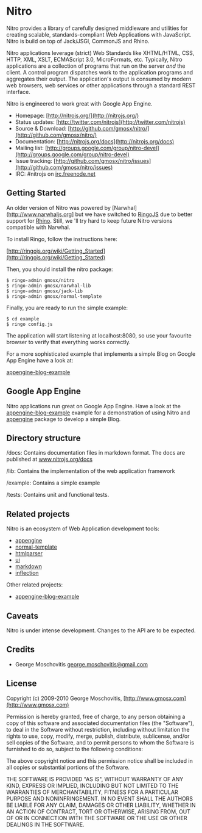 Nitro
=====

Nitro provides a library of carefully designed middleware and utilities for creating scalable, standards-compliant Web Applications with JavaScript. Nitro is build on top of Jack/JSGI, CommonJS and Rhino. 

Nitro applications leverage (strict) Web Standards like XHTML/HTML, CSS, HTTP, XML, XSLT, ECMAScript 3.0, MicroFormats, etc. Typically, Nitro applications are a collection of programs that run on the server *and* the client. A control program dispatches work to the application programs and aggregates their output. The application's output is consumed by modern web browsers, web services or other applications through a standard REST interface.

Nitro is engineered to work great with Google App Engine.

* Homepage: [http://nitrojs.org/](http://nitrojs.org/)
* Status updates: [http://twitter.com/nitrojs](http://twitter.com/nitrojs)
* Source & Download: [http://github.com/gmosx/nitro/](http://github.com/gmosx/nitro/)
* Documentation: [http://nitrojs.org/docs](http://nitrojs.org/docs)
* Mailing list: [http://groups.google.com/group/nitro-devel](http://groups.google.com/group/nitro-devel)
* Issue tracking: [http://github.com/gmosx/nitro/issues](http://github.com/gmosx/nitro/issues)
* IRC: #nitrojs on [irc.freenode.net](http://freenode.net/)    


Getting Started
---------------

An older version of Nitro was powered by [Narwhal](http://www.narwhaljs.org] but we have switched to [RingoJS](http://www.ringojs.org) due to better support for [Rhino](http://www.mozilla.org/rhino). Still, we 'll try hard to keep future Nitro versions compatible with Narwhal.

To install Ringo, follow the instructions here:

[http://ringojs.org/wiki/Getting_Started](http://ringojs.org/wiki/Getting_Started)

Then, you should install the nitro package:

    $ ringo-admin gmosx/nitro
    $ ringo-admin gmosx/narwhal-lib
    $ ringo-admin gmosx/jack-lib
    $ ringo-admin gmosx/normal-template

Finally, you are ready to run the simple example:

    $ cd example
    $ ringo config.js

The application will start listening at localhost:8080, so use your favourite browser to verify that everything works correctly.

For a more sophisticated example that implements a simple Blog on Google App Engine have a look at:

[appengine-blog-example](http://www.nitrojs.org/appenginejs/appengine-blog-example.tar.gz)


Google App Engine
-----------------

Nitro applications run great on Google App Engine. Have a look at the [appengine-blog-example](http://www.nitrojs.org/appenginejs/appengine-blog-example.tar.gz) example for a demonstration of using Nitro and [appengine](http://github.com/gmosx/appengine/tree/master) package to develop a simple Blog.


Directory structure
-------------------

/docs:
Contains documentation files in markdown format. The docs are published at www.nitrojs.org/docs

/lib:
Contains the implementation of the web application framework
    
/example:
Contains a simple example        

/tests:
Contains unit and functional tests.        


Related projects
----------------

Nitro is an ecosystem of Web Application development tools:

* [appengine](http://github.com/gmosx/appengine) 
* [normal-template](http://github.com/gmosx/normal-template)
* [htmlparser](http://github.com/gmosx/htmlparser)
* [ui](http://github.com/gmosx/ui)
* [markdown](http://www.github.com/gmosx/markdown)
* [inflection](http://github.com/gmosx/inflection)

Other related projects:

* [appengine-blog-example](http://www.nitrojs.org/appenginejs/appengine-blog-example.tar.gz)

    
Caveats
-------

Nitro is under intense development. Changes to the API are to be expected.        


Credits
-------

* George Moschovitis <george.moschovitis@gmail.com>


License
-------

Copyright (c) 2009-2010 George Moschovitis, [http://www.gmosx.com](http://www.gmosx.com)

Permission is hereby granted, free of charge, to any person obtaining a copy
of this software and associated documentation files (the "Software"), to
deal in the Software without restriction, including without limitation the
rights to use, copy, modify, merge, publish, distribute, sublicense, and/or
sell copies of the Software, and to permit persons to whom the Software is
furnished to do so, subject to the following conditions:

The above copyright notice and this permission notice shall be included in
all copies or substantial portions of the Software.

THE SOFTWARE IS PROVIDED "AS IS", WITHOUT WARRANTY OF ANY KIND, EXPRESS OR
IMPLIED, INCLUDING BUT NOT LIMITED TO THE WARRANTIES OF MERCHANTABILITY,
FITNESS FOR A PARTICULAR PURPOSE AND NONINFRINGEMENT. IN NO EVENT SHALL
THE AUTHORS BE LIABLE FOR ANY CLAIM, DAMAGES OR OTHER LIABILITY, WHETHER 
IN AN ACTION OF CONTRACT, TORT OR OTHERWISE, ARISING FROM, OUT OF OR IN
CONNECTION WITH THE SOFTWARE OR THE USE OR OTHER DEALINGS IN THE SOFTWARE.
